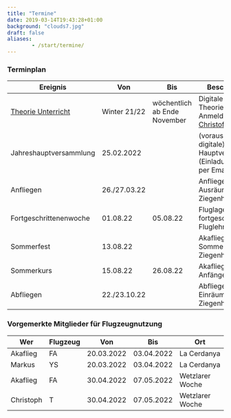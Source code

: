 ```yaml
---
title: "Termine"
date: 2019-03-14T19:43:28+01:00
background: "clouds7.jpg"
draft: false
aliases:
        - /start/termine/
---
```


### Terminplan

**Ereignis** | **Von** | **Bis** | **Beschreibung**
---- | ---- | ---- | ----
[Theorie Unterricht](https://chmaul.de/theory) | Winter 21/22 | wöchentlich ab Ende November | Digitale Theorieschulung, Anmeldung bei [Christof Maul](/kontakt#Ansprechpartner)
Jahreshauptversammlung | 25.02.2022 | | (voraussichtlich digitale) Hauptversammlung (Einladung folgt per Email)
Anfliegen | 26./27.03.22 | | Anfliegen und Ausräumen in Ziegenhain
Fortgeschrittenenwoche | 01.08.22 | 05.08.22 | Fluglager für fortgeschrittene Fluglehrer
Sommerfest | 13.08.22 | | Akaflieg Sommerfest in Ziegenhain
Sommerkurs | 15.08.22 | 26.08.22 | Akaflieg-Anfängerkurs
Abfliegen | 22./23.10.22 | | Abfliegen und Einräumen in Ziegenhain

<!--Akaflieg Frankfurt Wave Research Camp 2022 | 19.03.22 | 03.04.22 | Gebirgsfliegerei in den Pyrenäen
Fortgeschrittenenwoche | 02.08.21 | 06.08.21 | Fluglager für fortgeschrittene Flugschüler
Weihnachtsfeier | xx.xx.2022 | | Akaflieg Weihnachtsfeier, dieses Jahr in Offenbach (2G), siehe Einladung per Mail-->

### Vorgemerkte Mitglieder für Flugzeugnutzung

**Wer** | **Flugzeug** | **Von** | **Bis** | **Ort**
---- | ---- | ---- | ---- | ----
Akaflieg | FA | 20.03.2022 | 03.04.2022 | La Cerdanya
Markus | YS | 20.03.2022 | 03.04.2022 | La Cerdanya
Akaflieg | FA | 30.04.2022 | 07.05.2022 | Wetzlarer Woche
Christoph | T | 30.04.2022 | 07.05.2022 | Wetzlarer Woche
